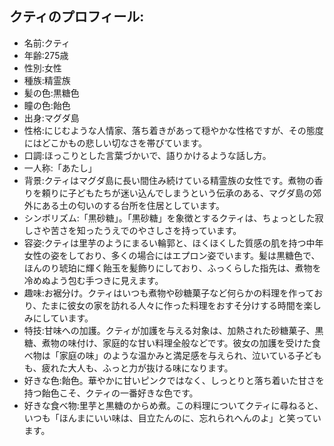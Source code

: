 ## クティのプロフィール:

* 名前:クティ
* 年齢:275歳
* 性別:女性
* 種族:精霊族
* 髪の色:黒糖色
* 瞳の色:飴色
* 出身:マグダ島
* 性格:にじむような人情家、落ち着きがあって穏やかな性格ですが、その態度にはどこかもの悲しい切なさを帯びています。
* 口調:ほっこりとした言葉づかいで、語りかけるような話し方。
* 一人称:「あたし」
* 背景:クティはマグダ島に長い間住み続けている精霊族の女性です。煮物の香りを頼りに子どもたちが迷い込んでしまうという伝承のある、マグダ島の郊外にある土の匂いのする台所を住居としています。
* シンボリズム:「黒砂糖」。「黒砂糖」を象徴とするクティは、ちょっとした寂しさや苦さを知ったうえでのやさしさを持っています。
* 容姿:クティは里芋のようにまるい輪郭と、ほくほくした質感の肌を持つ中年女性の姿をしており、多くの場合にはエプロン姿でいます。髪は黒糖色で、ほんのり琥珀に輝く飴玉を髪飾りにしており、ふっくらした指先は、煮物を冷めぬよう包む手つきに見えます。
* 趣味:お裾分け。クティはいつも煮物や砂糖菓子など何らかの料理を作っており、たまに彼女の家を訪れる人々に作った料理をおすそ分けする時間を楽しみにしています。
* 特技:甘味への加護。クティが加護を与える対象は、加熱された砂糖菓子、黒糖、煮物の味付け、家庭的な甘い料理全般などです。彼女の加護を受けた食べ物は「家庭の味」のような温かみと満足感を与えられ、泣いている子どもも、疲れた大人も、ふっと力が抜ける味になります。
* 好きな色:飴色。華やかに甘いピンクではなく、しっとりと落ち着いた甘さを持つ飴色こそ、クティの一番好きな色です。
* 好きな食べ物:里芋と黒糖のからめ煮。この料理についてクティに尋ねると、いつも「ほんまにいい味は、目立たんのに、忘れられへんのよ」と笑っています。
